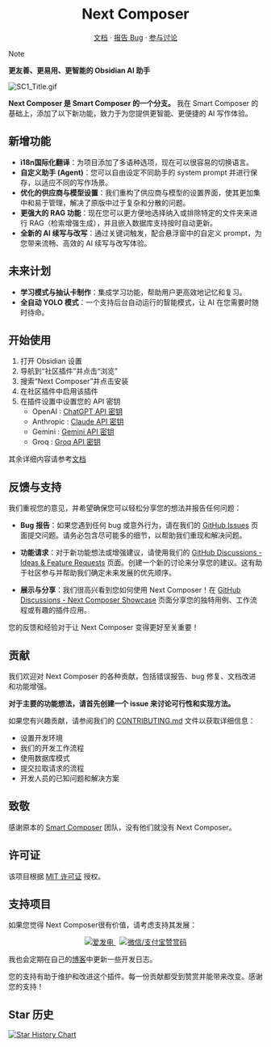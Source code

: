 <h1 align="center">Next Composer</h1>

<p align="center">
  <a href="./DOC/DOC_zhCN/01-基本介绍.md">文档</a>
  ·
  <a href="https://github.com/Lapis0x0/obsidian-next-composer/issues">报告 Bug</a>
  ·
  <a href="https://github.com/Lapis0x0/obsidian-next-composer/discussions">参与讨论</a>
</p>


> [!NOTE]
> **更友善、更易用、更智能的 Obsidian AI 助手**  

![SC1_Title.gif](https://github.com/user-attachments/assets/a50a1f80-39ff-4eba-8090-e3d75e7be98c)

**Next Composer 是 Smart Composer 的一个分支。** 我在 Smart Composer 的基础上，添加了以下新功能，致力于为您提供更智能、更便捷的 AI 写作体验。

## 新增功能

*   **i18n国际化翻译**：为项目添加了多语种选项，现在可以很容易的切换语言。
*   **自定义助手 (Agent)**：您可以自由设定不同助手的 system prompt 并进行保存，以适应不同的写作场景。
*   **优化的供应商与模型设置**：我们重构了供应商与模型的设置界面，使其更加集中和易于管理，解决了原版中过于复杂和分散的问题。
*   **更强大的 RAG 功能**：现在您可以更方便地选择纳入或排除特定的文件夹来进行 RAG（检索增强生成），并且嵌入数据库支持按时自动更新。
*   **全新的 AI 续写与改写**：通过关键词触发，配合悬浮窗中的自定义 prompt，为您带来流畅、高效的 AI 续写与改写体验。

## 未来计划

*   **学习模式与抽认卡制作**：集成学习功能，帮助用户更高效地记忆和复习。
*   **全自动 YOLO 模式**：一个支持后台自动运行的智能模式，让 AI 在您需要时随时待命。


## 开始使用

1. 打开 Obsidian 设置
2. 导航到“社区插件”并点击“浏览”
3. 搜索“Next Composer”并点击安装
4. 在社区插件中启用该插件
5. 在插件设置中设置您的 API 密钥
   - OpenAI : [ChatGPT API 密钥](https://platform.openai.com/api-keys)
   - Anthropic : [Claude API 密钥](https://console.anthropic.com/settings/keys)
   - Gemini : [Gemini API 密钥](https://aistudio.google.com/apikey)
   - Groq : [Groq API 密钥](https://console.groq.com/keys)

其余详细内容请参考[文档](./DOC/DOC_zhCN/01-基本介绍.md)



## 反馈与支持

我们重视您的意见，并希望确保您可以轻松分享您的想法并报告任何问题：

- **Bug 报告**：如果您遇到任何 bug 或意外行为，请在我们的 [GitHub Issues](https://github.com/Lapis0x0/obsidian-next-composer/issues) 页面提交问题。请务必包含尽可能多的细节，以帮助我们重现和解决问题。

- **功能请求**：对于新功能想法或增强建议，请使用我们的 [GitHub Discussions - Ideas & Feature Requests](https://github.com/Lapis0x0/obsidian-next-composer/discussions/categories/ideas-feature-requests) 页面。创建一个新的讨论来分享您的建议。这有助于社区参与并帮助我们确定未来发展的优先顺序。

- **展示与分享**：我们很高兴看到您如何使用 Next Composer！在 [GitHub Discussions - Next Composer Showcase](https://github.com/Lapis0x0/obsidian-next-composer/discussions/categories/smart-composer-showcase) 页面分享您的独特用例、工作流程或有趣的插件应用。

您的反馈和经验对于让 Next Composer 变得更好至关重要！

## 贡献

我们欢迎对 Next Composer 的各种贡献，包括错误报告、bug 修复、文档改进和功能增强。

**对于主要的功能想法，请首先创建一个 issue 来讨论可行性和实现方法。**

如果您有兴趣贡献，请参阅我们的 [CONTRIBUTING.md](CONTRIBUTING.md) 文件以获取详细信息：

- 设置开发环境
- 我们的开发工作流程
- 使用数据库模式
- 提交拉取请求的流程
- 开发人员的已知问题和解决方案


## 致敬

感谢原本的 [Smart Composer](https://github.com/glowingjade/obsidian-smart-composer) 团队，没有他们就没有 Next Composer。

## 许可证

该项目根据 [MIT 许可证](LICENSE) 授权。

## 支持项目

如果您觉得 Next Composer很有价值，请考虑支持其发展：

<p align="center"> <a href="https://afdian.com/a/lapis0x0" target="_blank"> <img src="https://img.shields.io/badge/爱发电-支持开发者-fd6c9e?style=for-the-badge&logo=afdian" alt="爱发电"> </a> &nbsp; <a href="https://github.com/Lapis0x0/obsidian-next-composer/blob/main/donation-qr.jpg" target="_blank"> <img src="https://img.shields.io/badge/微信/支付宝-赞赏码-00D924?style=for-the-badge" alt="微信/支付宝赞赏码"> </a> </p>


我也会定期在自己的[博客](https://www.lapis.cafe)中更新一些开发日志。

您的支持有助于维护和改进这个插件。每一份贡献都受到赞赏并能带来改变。感谢您的支持！

## Star 历史

[![Star History Chart](https://api.star-history.com/svg?repos=Lapis0x0/obsidian-next-composer&type=Date)](https://star-history.com/#Lapis0x0/obsidian-next-composer&Date)